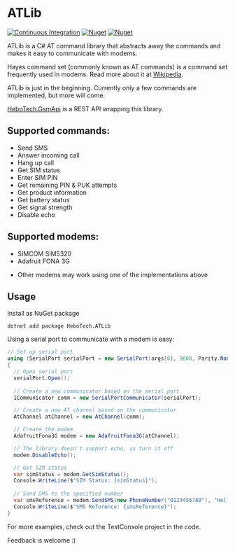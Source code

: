 # ATLib
[![Continuous Integration](https://github.com/hbjorgo/ATLib/workflows/Continuous%20Integration/badge.svg?branch=master)](https://github.com/hbjorgo/ATLib)
[![Nuget](https://img.shields.io/nuget/v/hebotech.atlib)](https://www.nuget.org/packages/HeboTech.ATLib)
[![Nuget](https://img.shields.io/nuget/dt/HeboTech.ATLib)](https://www.nuget.org/packages/HeboTech.ATLib)

ATLib is a C# AT command library that abstracts away the commands and makes it easy to communicate with modems.

Hayes command set (commonly known as AT commands) is a command set frequently used in modems. Read more about it at [Wikipedia](https://en.wikipedia.org/wiki/Hayes_command_set).

ATLib is just in the beginning. Currently only a few commands are implemented, but more will come.

[HeboTech.GsmApi](https://github.com/hbjorgo/GsmApi) is a REST API wrapping this library.

## Supported commands:
- Send SMS
- Answer incoming call
- Hang up call
- Get SIM status
- Enter SIM PIN
- Get remaining PIN & PUK attempts
- Get product information
- Get battery status
- Get signal strength
- Disable echo

## Supported modems:
- SIMCOM SIM5320
- Adafruit FONA 3G
* Other modems may work using one of the implementations above

## Usage
Install as NuGet package
```shell
dotnet add package HeboTech.ATLib
```

Using a serial port to communicate with a modem is easy:
```csharp
// Set up serial port
using (SerialPort serialPort = new SerialPort(args[0], 9600, Parity.None, 8, StopBits.One))
{
  // Open serial port
  serialPort.Open();
  
  // Create a new communicator based on the serial port
  ICommunicator comm = new SerialPortCommunicator(serialPort);

  // Create a new AT channel based on the communicator
  AtChannel atChannel = new AtChannel(comm);

  // Create the modem
  AdafruitFona3G modem = new AdafruitFona3G(atChannel);

  // The library doesn't support echo, so turn it off
  modem.DisableEcho();

  // Get SIM status
  var simStatus = modem.GetSimStatus();
  Console.WriteLine($"SIM Status: {simStatus}");
  
  // Send SMS to the specified number
  var smsReference = modem.SendSMS(new PhoneNumber("0123456789"), "Hello ATLib!");
  Console.WriteLine($"SMS Reference: {smsReference}");
}
```
For more examples, check out the TestConsole project in the code.

Feedback is welcome :)
